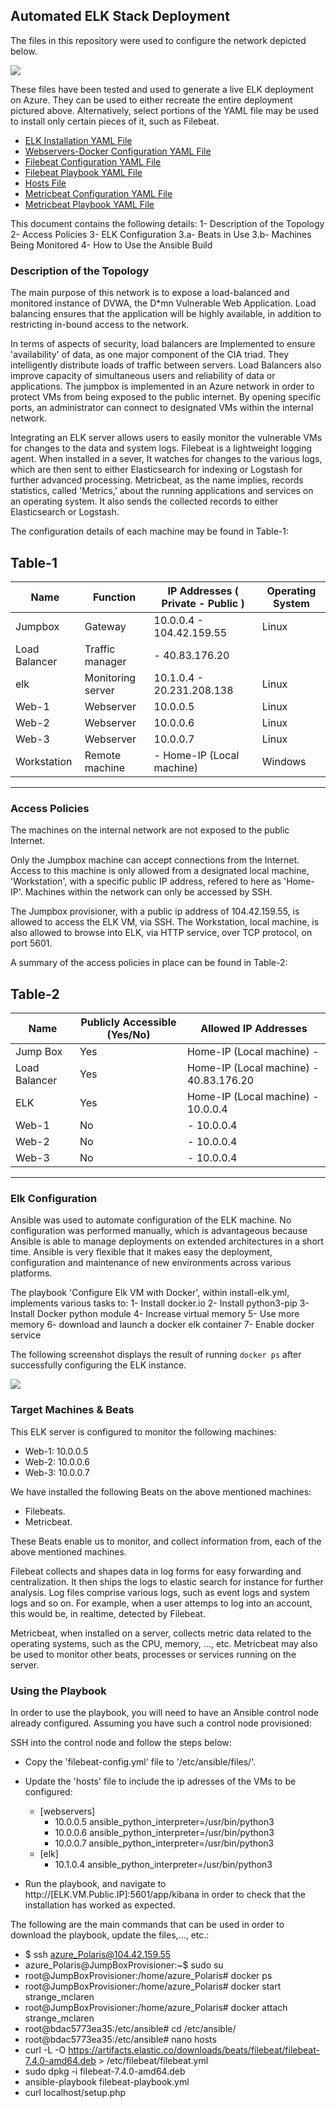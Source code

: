 ## Automated ELK Stack Deployment

The files in this repository were used to configure the network depicted below.

![](Images/Azure_Diagram.png)

These files have been tested and used to generate a live ELK deployment on Azure. They can be used to either recreate the entire
deployment pictured above. Alternatively, select portions of the YAML file may be used to install only certain pieces of it, such as Filebeat.

  - [ELK Installation YAML File](https://github.com/Abdelmalek-Aouissa/ELK_Stack_Deployment/blob/main/Ansible/install-elk.yml)
  - [Webservers-Docker Configuration YAML File](https://github.com/Abdelmalek-Aouissa/ELK_Stack_Deployment/blob/main/Ansible/Pentest.yml)
  - [Filebeat Configuration YAML File](https://github.com/Abdelmalek-Aouissa/ELK_Stack_Deployment/blob/main/Ansible/filebeat-config.yml)
  - [Filebeat Playbook YAML File](https://github.com/Abdelmalek-Aouissa/ELK_Stack_Deployment/blob/main/Ansible/filebeat-playbook.yml)
  - [Hosts File](https://github.com/Abdelmalek-Aouissa/ELK_Stack_Deployment/blob/main/Ansible/hosts.txt)
  - [Metricbeat Configuration YAML File](https://github.com/Abdelmalek-Aouissa/ELK_Stack_Deployment/blob/main/Ansible/metricbeat-config.yml)
  - [Metricbeat Playbook YAML File](https://github.com/Abdelmalek-Aouissa/ELK_Stack_Deployment/blob/main/Ansible/metricbeat-playbook.yml)
  
This document contains the following details:
1- Description of the Topology
2- Access Policies
3- ELK Configuration
  3.a- Beats in Use
  3.b- Machines Being Monitored
4- How to Use the Ansible Build

### Description of the Topology

The main purpose of this network is to expose a load-balanced and monitored instance of DVWA, the D*mn Vulnerable Web Application. Load balancing ensures that the application will be highly available, in addition to restricting in-bound access to the network.

In terms of aspects of security, load balancers are Implemented to ensure 'availability' of data, as one major component of the CIA triad. They intelligently distribute loads of traffic between servers. Load Balancers also improve capacity of simultaneous users and reliability of data or applications.
The jumpbox is implemented in an Azure network in order to protect VMs from being exposed to the public internet. By opening specific ports, an administrator can connect to designated VMs within the internal network.

Integrating an ELK server allows users to easily monitor the vulnerable VMs for changes to the data and system logs.
Filebeat is a lightweight logging agent. When installed in a sever, It watches for changes to the various logs, which are then sent to either Elasticsearch for indexing or Logstash for further advanced processing.
Metricbeat, as the name implies, records statistics, called 'Metrics,' about the running applications and services on an operating system. It also sends the collected records to either Elasticsearch or Logstash.

The configuration details of each machine may be found in Table-1:

Table-1
 -----------------------------------------------------------------------------------------------
| Name          | Function             | IP Addresses  ( Private - Public )  | Operating System |
|---------------|----------------------|-------------------------------------|------------------|
| Jumpbox       | Gateway              | 10.0.0.4  - 104.42.159.55           | Linux            |
| Load Balancer | Traffic manager      |           - 40.83.176.20            |                  |
| elk           | Monitoring server    | 10.1.0.4  - 20.231.208.138          | Linux            |
| Web-1         | Webserver            | 10.0.0.5                            | Linux            |
| Web-2         | Webserver            | 10.0.0.6                            | Linux            |
| Web-3         | Webserver            | 10.0.0.7                            | Linux            |
| Workstation   | Remote machine       |           - Home-IP (Local machine) | Windows          |
 -----------------------------------------------------------------------------------------------
 
### Access Policies

The machines on the internal network are not exposed to the public Internet. 

Only the Jumpbox machine can accept connections from the Internet. Access to this machine is only allowed from a designated local machine, 'Workstation', with a specific public IP address, refered to here as 'Home-IP'.
Machines within the network can only be accessed by SSH.

The Jumpbox provisioner, with a public ip address of 104.42.159.55, is allowed to access the ELK VM, via SSH.
The Workstation, local machine, is also allowed to browse into ELK, via HTTP service, over TCP protocol, on port 5601.

A summary of the access policies in place can be found in Table-2:

Table-2
 ------------------------------------------------------------------------------------------
|   Name   	    | Publicly Accessible (Yes/No)|         Allowed IP Addresses           |
|-------------------|-----------------------------|----------------------------------------|
| Jump Box	    |            Yes              | Home-IP (Local machine) -              |
| Load Balancer     |            Yes              | Home-IP (Local machine) - 40.83.176.20 |
| ELK      	    |            Yes              | Home-IP (Local machine) -  10.0.0.4    |
| Web-1    	    |            No               |                         -  10.0.0.4    |
| Web-2    	    |            No               |                         -  10.0.0.4    |
| Web-3   	    |            No               |                         -  10.0.0.4    |
 ------------------------------------------------------------------------------------------
 
### Elk Configuration

Ansible was used to automate configuration of the ELK machine. No configuration was performed manually, which is advantageous because
Ansible is able to manage deployments on extended architectures in a short time. Ansible is very flexible that it makes easy the deployment,
configuration and maintenance of new environments across various platforms.

The playbook 'Configure Elk VM with Docker', within install-elk.yml, implements various tasks to:
	1- Install docker.io
	2- Install python3-pip
	3- Install Docker python module
	4- Increase virtual memory
	5- Use more memory
	6- download and launch a docker elk container
	7- Enable docker service
		
The following screenshot displays the result of running `docker ps` after successfully configuring the ELK instance.

![](Images/ELK_Docker-PS.jpg)

### Target Machines & Beats
This ELK server is configured to monitor the following machines:
* Web-1: 10.0.0.5
* Web-2: 10.0.0.6
* Web-3: 10.0.0.7

We have installed the following Beats on the above mentioned machines:
* Filebeats.
* Metricbeat.

These Beats enable us to monitor, and collect information from, each of the above mentioned machines.

Filebeat collects and shapes data in log forms for easy forwarding and centralization. It then ships the logs to elastic search for instance for further analysis. Log files comprise various logs, such as event logs and system logs and so on. For example, when a user attemps to log into an account, this would be, in realtime, detected by Filebeat.

Metricbeat, when installed on a server, collects metric data related to the operating systems, such as the CPU, memory, ..., etc. Metricbeat may also be used to monitor other beats, processes or services running on the server.
		
### Using the Playbook
In order to use the playbook, you will need to have an Ansible control node already configured. Assuming you have such a control node provisioned: 

SSH into the control node and follow the steps below:
- Copy the 'filebeat-config.yml' file to '/etc/ansible/files/'.
- Update the 'hosts' file to include the ip adresses of the VMs to be configured:
  - [webservers]
    - 10.0.0.5 ansible_python_interpreter=/usr/bin/python3
    - 10.0.0.6 ansible_python_interpreter=/usr/bin/python3
    - 10.0.0.7 ansible_python_interpreter=/usr/bin/python3
  - [elk]
    - 10.1.0.4 ansible_python_interpreter=/usr/bin/python3

- Run the playbook, and navigate to http://[ELK.VM.Public.IP]:5601/app/kibana in order to check that the installation has worked as expected.
                                                
The following are the main commands that can be used in order to download the playbook, update the files,..., etc.:
- $ ssh azure_Polaris@104.42.159.55
- azure_Polaris@JumpBoxProvisioner:~$ sudo su
- root@JumpBoxProvisioner:/home/azure_Polaris# docker ps
- root@JumpBoxProvisioner:/home/azure_Polaris# docker start strange_mclaren
- root@JumpBoxProvisioner:/home/azure_Polaris# docker attach strange_mclaren
- root@bdac5773ea35:/etc/ansible# cd /etc/ansible/
- root@bdac5773ea35:/etc/ansible# nano hosts
- curl -L -O https://artifacts.elastic.co/downloads/beats/filebeat/filebeat-7.4.0-amd64.deb > /etc/filebeat/filebeat.yml
- sudo dpkg -i filebeat-7.4.0-amd64.deb
- ansible-playbook filebeat-playbook.yml
- curl localhost/setup.php
